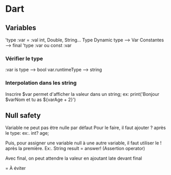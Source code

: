 # Dart
## Variables
'type :var = :val
int, Double, String... Type
Dynamic type --> Var
Constantes --> final 'type :var ou const :var
### Vérifier le type
:var is type --> bool
var.runtimeType --> string
### Interpolation dans les string
Inscrire $var permet d'afficher la valeur dans un string; ex: print('Bonjour $varNom et tu as ${varAge + 2}')
## Null safety
Variable ne peut pas être nulle par défaut
Pour le faire, il faut ajouter ? après le type:
ex:. int? age;

Puis, pour assigner une variable null à une autre variable, il faut utiliser le ! après la première. Ex:. String result = answer! (Assertion operator)

Avec final, on peut attendre la valeur en ajoutant late devant final

= À éviter